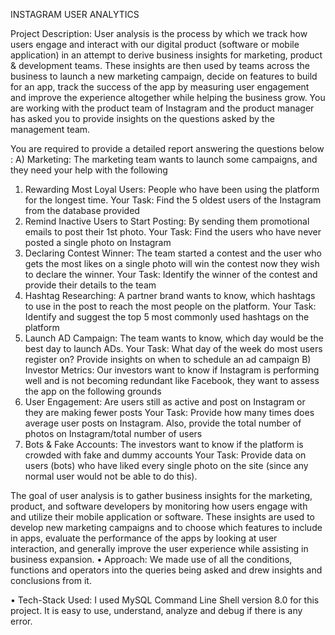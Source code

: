 INSTAGRAM USER ANALYTICS

Project Description:
User analysis is the process by which we track how users engage and interact with our digital product (software or mobile application) in an attempt to derive business insights for marketing, product & development teams.
These insights are then used by teams across the business to launch a new marketing campaign, decide on features to build for an app, track the success of the app by measuring user engagement and improve the experience altogether while helping the business grow.
You are working with the product team of Instagram and the product manager has asked you to provide insights on the questions asked by the management team.

You are required to provide a detailed report answering the questions below :
A) Marketing: The marketing team wants to launch some campaigns, and they need your help with the following
1.	Rewarding Most Loyal Users: People who have been using the platform for the longest time.
Your Task: Find the 5 oldest users of the Instagram from the database provided
2.	Remind Inactive Users to Start Posting: By sending them promotional emails to post their 1st photo.
Your Task: Find the users who have never posted a single photo on Instagram
3.	Declaring Contest Winner: The team started a contest and the user who gets the most likes on a single photo will win the contest now they wish to declare the winner.
Your Task: Identify the winner of the contest and provide their details to the team
4.	Hashtag Researching: A partner brand wants to know, which hashtags to use in the post to reach the most people on the platform.
Your Task: Identify and suggest the top 5 most commonly used hashtags on the platform
5.	Launch AD Campaign: The team wants to know, which day would be the best day to launch ADs.
Your Task: What day of the week do most users register on? Provide insights on when to schedule an ad campaign
B) Investor Metrics: Our investors want to know if Instagram is performing well and is not becoming redundant like Facebook, they want to assess the app on the following grounds
1.	User Engagement: Are users still as active and post on Instagram or they are making fewer posts
Your Task: Provide how many times does average user posts on Instagram. Also, provide the total number of photos on Instagram/total number of users
2.	Bots & Fake Accounts: The investors want to know if the platform is crowded with fake and dummy accounts
Your Task: Provide data on users (bots) who have liked every single photo on the site (since any normal user would not be able to do this).

The goal of user analysis is to gather business insights for the marketing, product, and software developers by monitoring how users engage with and utilize their mobile application or software. These insights are used to develop new marketing campaigns and to choose which features to include in apps, evaluate the performance of the apps by looking at user interaction, and generally improve the user experience while assisting in business expansion.
•	Approach:
We made use of all the conditions, functions and operators into the queries being asked and drew insights and conclusions from it.

•	Tech-Stack Used: I used MySQL Command Line Shell version 8.0 for this project. It is easy to use, understand, analyze and debug if there is any error.
